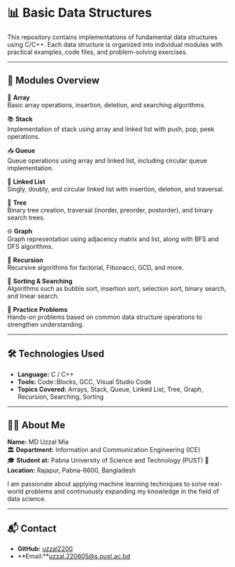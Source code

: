 # 📊 Basic Data Structures

This repository contains implementations of fundamental data structures using C/C++. Each data structure is organized into individual modules with practical examples, code files, and problem-solving exercises.

---

## 📁 Modules Overview

🔢 **Array**  
Basic array operations, insertion, deletion, and searching algorithms.

📚 **Stack**  
Implementation of stack using array and linked list with push, pop, peek operations.

📥 **Queue**  
Queue operations using array and linked list, including circular queue implementation.

🔗 **Linked List**  
Singly, doubly, and circular linked list with insertion, deletion, and traversal.

🌲 **Tree**  
Binary tree creation, traversal (inorder, preorder, postorder), and binary search trees.

🌐 **Graph**  
Graph representation using adjacency matrix and list, along with BFS and DFS algorithms.

🧮 **Recursion**  
Recursive algorithms for factorial, Fibonacci, GCD, and more.

📐 **Sorting & Searching**  
Algorithms such as bubble sort, insertion sort, selection sort, binary search, and linear search.

🧠 **Practice Problems**  
Hands-on problems based on common data structure operations to strengthen understanding.

---

## 🛠️ Technologies Used

- **Language:** C / C++  
- **Tools:** Code::Blocks, GCC, Visual Studio Code  
- **Topics Covered:** Arrays, Stack, Queue, Linked List, Tree, Graph, Recursion, Searching, Sorting

---

## 👨‍🎓 About Me

**Name:** MD Uzzal Mia    
🏛️ **Department:** Information and Communication Engineering (ICE)  
🎓 **Student at:** Pabna University of Science and Technology (PUST)
📍 **Location:** Rajapur, Pabna-6600, Bangladesh  

I am passionate about applying machine learning techniques to solve real-world problems and continuously expanding my knowledge in the field of data science.

---

## 📬 Contact

- **GitHub:** [uzzal2200](https://github.com/uzzal2200)
- **Email:**uzzal.220605@s.pust.ac.bd
